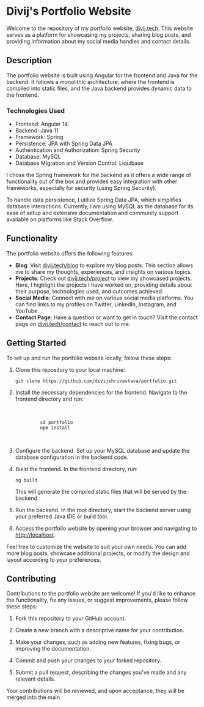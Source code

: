    <h1>Divij's Portfolio Website</h1>
   <p>Welcome to the repository of my portfolio website, <a href="https://www.divij.tech" target="_new">divij.tech</a>. This website serves as a platform for showcasing my projects, sharing blog posts, and providing information about my social media handles and contact details.</p>
   <h2>Description</h2>
   <p>The portfolio website is built using Angular for the frontend and Java for the backend. It follows a monolithic architecture, where the frontend is compiled into static files, and the Java backend provides dynamic data to the frontend.</p>
   <h3>Technologies Used</h3>
   <ul>
      <li>Frontend: Angular 14</li>
      <li>Backend: Java 11</li>
      <li>Framework: Spring</li>
      <li>Persistence: JPA with Spring Data JPA</li>
      <li>Authentication and Authorization: Spring Security </li>
      <li>Database: MySQL</li>
      <li>Database Migration and Version Control: Liquibase</li>
   </ul>
   <p>I chose the Spring framework for the backend as it offers a wide range of functionality out of the box and provides easy integration with other frameworks, especially for security (using Spring Security).</p>
   <p>To handle data persistence, I utilize Spring Data JPA, which simplifies database interactions. Currently, I am using MySQL as the database for its ease of setup and extensive documentation and community support available on platforms like Stack Overflow.</p>
   <h2>Functionality</h2>
   <p>The portfolio website offers the following features:</p>
   <ul>
      <li><strong>Blog</strong>: Visit <a href="https://divij.tech/blog" target="_new">divij.tech/blog</a> to explore my blog posts. This section allows me to share my thoughts, experiences, and insights on various topics.</li>
      <li><strong>Projects</strong>: Check out <a href="https://divij.tech/project" target="_new">divij.tech/project</a> to view my showcased projects. Here, I highlight the projects I have worked on, providing details about their purpose, technologies used, and outcomes achieved.</li>
      <li><strong>Social Media</strong>: Connect with me on various social media platforms. You can find links to my profiles on Twitter, LinkedIn, Instagram, and YouTube.</li>
      <li><strong>Contact Page</strong>: Have a question or want to get in touch? Visit the contact page on <a href="https://divij.tech/contact" target="_new">divij.tech/contact</a> to reach out to me.</li>
   </ul>
   <h2>Getting Started</h2>
   <p>To set up and run the portfolio website locally, follow these steps:</p>
   <ol>
      <li>
         <p>Clone this repository to your local machine:</p>
         <pre><div class="bg-black rounded-md mb-4"><div class="p-4 overflow-y-auto"><code class="!whitespace-pre hljs language-shell">git clone https://github.com/divijshrivastava/portfolio.git
</code></div></div></pre>
      </li>
      <li>
         <p>Install the necessary dependencies for the frontend. Navigate to the frontend directory and run:</p>
         <pre><div class="p-4 overflow-y-auto">
         <code class="!whitespace-pre hljs language-nnnn">
         cd portfolio
         npm install
         </code>
         </div></pre>
      </li>
      <li>
         <p>Configure the backend. Set up your MySQL database and update the database configuration in the backend code.</p>
      </li>
      <li>
         <p>Build the frontend. In the frontend directory, run:</p>
         <pre><div class="p-4 overflow-y-auto"><code class="!whitespace-pre hljs language-shell">ng build
</code></div></pre>
         <p>This will generate the compiled static files that will be served by the backend.</p>
      </li>
      <li>
         <p>Run the backend. In the root directory, start the backend server using your preferred Java IDE or build tool.</p>
      </li>
      <li>
         <p>Access the portfolio website by opening your browser and navigating to <a href="http://localhost:80" target="_new">http://localhost</a>.</p>
      </li>
   </ol>
   <p>Feel free to customize the website to suit your own needs. You can add more blog posts, showcase additional projects, or modify the design and layout according to your preferences.</p>
   <h2>Contributing</h2>
   <p>Contributions to the portfolio website are welcome! If you'd like to enhance the functionality, fix any issues, or suggest improvements, please follow these steps:</p>
   <ol>
      <li>
         <p>Fork this repository to your GitHub account.</p>
      </li>
      <li>
         <p>Create a new branch with a descriptive name for your contribution.</p>
      </li>
      <li>
         <p>Make your changes, such as adding new features, fixing bugs, or improving the documentation.</p>
      </li>
      <li>
         <p>Commit and push your changes to your forked repository.</p>
      </li>
      <li>
         <p>Submit a pull request, describing the changes you've made and any relevant details.</p>
      </li>
   </ol>
   <p>Your contributions will be reviewed, and upon acceptance, they will be merged into the main</p>
</div>
